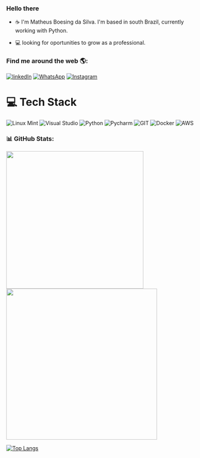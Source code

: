 ### Hello there</h2>
-  ☕ I'm Matheus Boesing da Silva. I'm based in south Brazil, currently working with Python.
<!-- - 🥷 Aspiring to be a pentester. -->
- 💻 looking for oportunities to grow as a professional.

### Find me around the web 🌎:
<a href="https://www.linkedin.com/in/matheus-boesing-da-silva-285031163/">![linkedIn](https://img.shields.io/badge/LinkedIn-0077B5?style=for-the-badge&logo=linkedin&logoColor=white)</a>
<a href="https://wa.me/5548991550686">![WhatsApp](https://img.shields.io/badge/WhatsApp-25D366?style=for-the-badge&logo=WhatsApp&logoColor=white)</a>
<a href="https://www.instagram.com/bsg_matheus/">![Instagram](https://img.shields.io/badge/Instagram-E4405F?style=for-the-badge&logo=instagram&logoColor=white)</a>

# 💻 Tech Stack
![Linux Mint](https://img.shields.io/badge/Linux_Mint-87CF3E?style=for-the-badge&logo=linux-mint&logoColor=white)
![Visual Studio](https://img.shields.io/badge/Visual_Studio-5C2D91?style=for-the-badge&logo=visual%20studio&logoColor=white)
![Python](https://img.shields.io/badge/Python-FFD43B?style=for-the-badge&logo=python&logoColor=blue)
![Pycharm](https://img.shields.io/badge/PyCharm-000000.svg?&style=for-the-badge&logo=PyCharm&logoColor=white)
![GIT](https://img.shields.io/badge/GIT-E44C30?style=for-the-badge&logo=git&logoColor=white)
![Docker](https://img.shields.io/badge/docker-%23007ACC.svg?style=for-the-badge&logo=docker&logoColor=white&color=%232496ED)
![AWS](https://img.shields.io/badge/Amazon_AWS-FF9900?style=for-the-badge&logo=amazonaws&logoColor=white)

### 📊 GitHub Stats:
<img src="https://github-readme-stats-wheat-two-53.vercel.app/api?username=besigne&theme=neon&hide_border=false&include_all_commits=false&count_private=true&rank_icon=github"  width="364px" /><img src="https://github-readme-streak-stats.herokuapp.com/?user=besigne&theme=neon&hide_border=false"  width="400px" />

[![Top Langs](https://github-readme-stats.vercel.app/api/top-langs/?username=besigne&layout=compact&theme=radical)](https://github.com/besigne/github-readme-stats)
